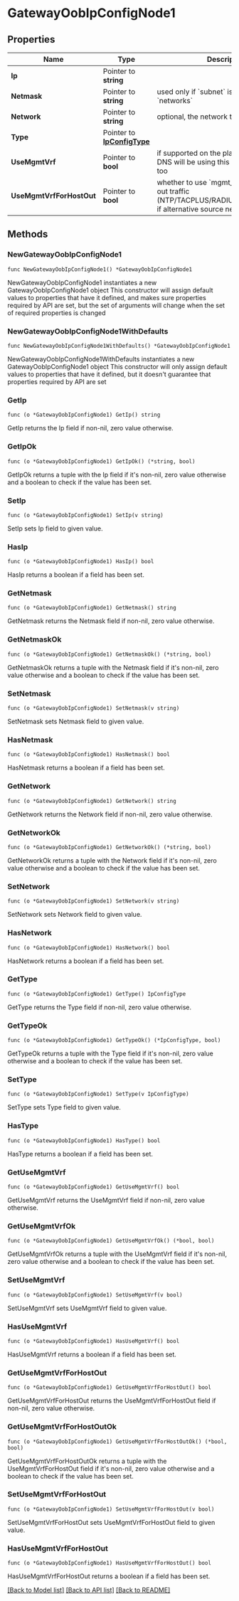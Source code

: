 # GatewayOobIpConfigNode1

## Properties

Name | Type | Description | Notes
------------ | ------------- | ------------- | -------------
**Ip** | Pointer to **string** |  | [optional] 
**Netmask** | Pointer to **string** | used only if &#x60;subnet&#x60; is not specified in &#x60;networks&#x60; | [optional] 
**Network** | Pointer to **string** | optional, the network to be used for mgmt | [optional] 
**Type** | Pointer to [**IpConfigType**](IpConfigType.md) |  | [optional] [default to IPCONFIGTYPE_DYNAMIC]
**UseMgmtVrf** | Pointer to **bool** | if supported on the platform. If enabled, DNS will be using this routing-instance, too | [optional] [default to false]
**UseMgmtVrfForHostOut** | Pointer to **bool** | whether to use &#x60;mgmt_junos&#x60; for host-out traffic (NTP/TACPLUS/RADIUS/SYSLOG/SNMP), if alternative source network/ip is desired | [optional] [default to false]

## Methods

### NewGatewayOobIpConfigNode1

`func NewGatewayOobIpConfigNode1() *GatewayOobIpConfigNode1`

NewGatewayOobIpConfigNode1 instantiates a new GatewayOobIpConfigNode1 object
This constructor will assign default values to properties that have it defined,
and makes sure properties required by API are set, but the set of arguments
will change when the set of required properties is changed

### NewGatewayOobIpConfigNode1WithDefaults

`func NewGatewayOobIpConfigNode1WithDefaults() *GatewayOobIpConfigNode1`

NewGatewayOobIpConfigNode1WithDefaults instantiates a new GatewayOobIpConfigNode1 object
This constructor will only assign default values to properties that have it defined,
but it doesn't guarantee that properties required by API are set

### GetIp

`func (o *GatewayOobIpConfigNode1) GetIp() string`

GetIp returns the Ip field if non-nil, zero value otherwise.

### GetIpOk

`func (o *GatewayOobIpConfigNode1) GetIpOk() (*string, bool)`

GetIpOk returns a tuple with the Ip field if it's non-nil, zero value otherwise
and a boolean to check if the value has been set.

### SetIp

`func (o *GatewayOobIpConfigNode1) SetIp(v string)`

SetIp sets Ip field to given value.

### HasIp

`func (o *GatewayOobIpConfigNode1) HasIp() bool`

HasIp returns a boolean if a field has been set.

### GetNetmask

`func (o *GatewayOobIpConfigNode1) GetNetmask() string`

GetNetmask returns the Netmask field if non-nil, zero value otherwise.

### GetNetmaskOk

`func (o *GatewayOobIpConfigNode1) GetNetmaskOk() (*string, bool)`

GetNetmaskOk returns a tuple with the Netmask field if it's non-nil, zero value otherwise
and a boolean to check if the value has been set.

### SetNetmask

`func (o *GatewayOobIpConfigNode1) SetNetmask(v string)`

SetNetmask sets Netmask field to given value.

### HasNetmask

`func (o *GatewayOobIpConfigNode1) HasNetmask() bool`

HasNetmask returns a boolean if a field has been set.

### GetNetwork

`func (o *GatewayOobIpConfigNode1) GetNetwork() string`

GetNetwork returns the Network field if non-nil, zero value otherwise.

### GetNetworkOk

`func (o *GatewayOobIpConfigNode1) GetNetworkOk() (*string, bool)`

GetNetworkOk returns a tuple with the Network field if it's non-nil, zero value otherwise
and a boolean to check if the value has been set.

### SetNetwork

`func (o *GatewayOobIpConfigNode1) SetNetwork(v string)`

SetNetwork sets Network field to given value.

### HasNetwork

`func (o *GatewayOobIpConfigNode1) HasNetwork() bool`

HasNetwork returns a boolean if a field has been set.

### GetType

`func (o *GatewayOobIpConfigNode1) GetType() IpConfigType`

GetType returns the Type field if non-nil, zero value otherwise.

### GetTypeOk

`func (o *GatewayOobIpConfigNode1) GetTypeOk() (*IpConfigType, bool)`

GetTypeOk returns a tuple with the Type field if it's non-nil, zero value otherwise
and a boolean to check if the value has been set.

### SetType

`func (o *GatewayOobIpConfigNode1) SetType(v IpConfigType)`

SetType sets Type field to given value.

### HasType

`func (o *GatewayOobIpConfigNode1) HasType() bool`

HasType returns a boolean if a field has been set.

### GetUseMgmtVrf

`func (o *GatewayOobIpConfigNode1) GetUseMgmtVrf() bool`

GetUseMgmtVrf returns the UseMgmtVrf field if non-nil, zero value otherwise.

### GetUseMgmtVrfOk

`func (o *GatewayOobIpConfigNode1) GetUseMgmtVrfOk() (*bool, bool)`

GetUseMgmtVrfOk returns a tuple with the UseMgmtVrf field if it's non-nil, zero value otherwise
and a boolean to check if the value has been set.

### SetUseMgmtVrf

`func (o *GatewayOobIpConfigNode1) SetUseMgmtVrf(v bool)`

SetUseMgmtVrf sets UseMgmtVrf field to given value.

### HasUseMgmtVrf

`func (o *GatewayOobIpConfigNode1) HasUseMgmtVrf() bool`

HasUseMgmtVrf returns a boolean if a field has been set.

### GetUseMgmtVrfForHostOut

`func (o *GatewayOobIpConfigNode1) GetUseMgmtVrfForHostOut() bool`

GetUseMgmtVrfForHostOut returns the UseMgmtVrfForHostOut field if non-nil, zero value otherwise.

### GetUseMgmtVrfForHostOutOk

`func (o *GatewayOobIpConfigNode1) GetUseMgmtVrfForHostOutOk() (*bool, bool)`

GetUseMgmtVrfForHostOutOk returns a tuple with the UseMgmtVrfForHostOut field if it's non-nil, zero value otherwise
and a boolean to check if the value has been set.

### SetUseMgmtVrfForHostOut

`func (o *GatewayOobIpConfigNode1) SetUseMgmtVrfForHostOut(v bool)`

SetUseMgmtVrfForHostOut sets UseMgmtVrfForHostOut field to given value.

### HasUseMgmtVrfForHostOut

`func (o *GatewayOobIpConfigNode1) HasUseMgmtVrfForHostOut() bool`

HasUseMgmtVrfForHostOut returns a boolean if a field has been set.


[[Back to Model list]](../README.md#documentation-for-models) [[Back to API list]](../README.md#documentation-for-api-endpoints) [[Back to README]](../README.md)


